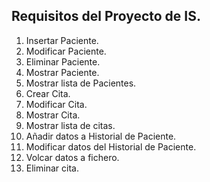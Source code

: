 ## Requisitos del Proyecto de IS.

1. Insertar Paciente.
1. Modificar Paciente.
1. Eliminar Paciente.
1. Mostrar Paciente.
1. Mostrar lista de Pacientes.
1. Crear Cita.
1. Modificar Cita.
1. Mostrar Cita.
1. Mostrar lista de citas.
1. Añadir datos a Historial de Paciente.
1. Modificar datos del Historial de Paciente.
1. Volcar datos a fichero.
1. Eliminar cita.